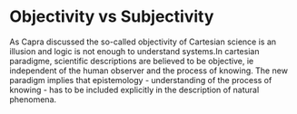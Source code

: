 
# Objectivity vs Subjectivity

As Capra discussed the so-called objectivity of Cartesian science is an illusion and logic is not enough to understand systems.In cartesian paradigme, scientific descriptions are believed to be objective, ie independent of the human observer and the process of knowing. The new paradigm implies that epistemology - understanding of the process of knowing - has to be included explicitly in the description of natural phenomena.
